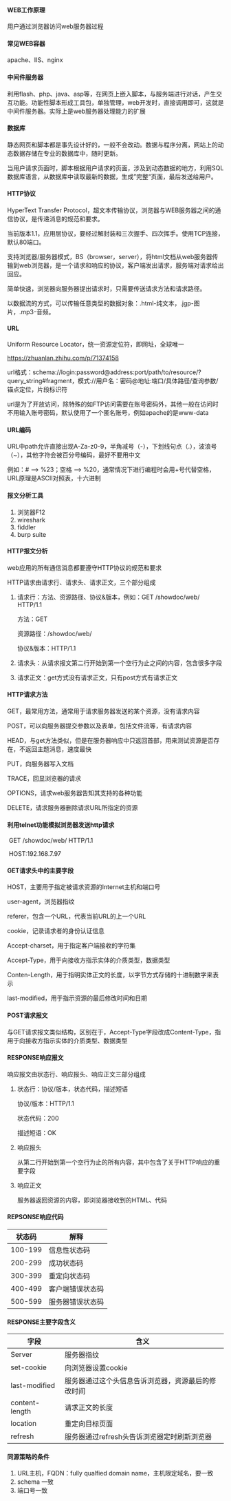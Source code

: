 #### WEB工作原理

用户通过浏览器访问web服务器过程

#### 常见WEB容器

apache、IIS、nginx

#### 中间件服务器

利用flash、php、java、asp等，在网页上嵌入脚本，与服务端进行对话，产生交互功能。功能性脚本形成工具包，单独管理，web开发时，直接调用即可，这就是中间件服务器。实际上是web服务器处理能力的扩展

#### 数据库

静态网页和脚本都是事先设计好的，一般不会改动。数据与程序分离，网站上的动态数据存储在专业的数据库中，随时更新。

当用户请求页面时，脚本根据用户请求的页面，涉及到动态数据的地方，利用SQL数据库语言，从数据库中读取最新的数据，生成”完整“页面，最后发送给用户。

#### HTTP协议

HyperText Transfer Protocol，超文本传输协议，浏览器与WEB服务器之间的通信协议，是传递消息的规范和要求。

当前版本1.1，应用层协议，要经过解封装和三次握手、四次挥手。使用TCP连接，默认80端口。

支持浏览器/服务器模式，BS（browser，server），将html文档从web服务器传输到web浏览器，是一个请求和响应的协议，客户端发出请求，服务端对请求给出回应。

简单快速，浏览器向服务器提出请求时，只需要传送请求方法和请求路径。

以数据流的方式，可以传输任意类型的数据对象：.html-纯文本，.jgp-图片，.mp3-音频。

#### URL

Uniform Resource Locator，统一资源定位符，即网址，全球唯一

https://zhuanlan.zhihu.com/p/71374158

url格式：schema://login:password@address:port/path/to/resource/?query_string#fragment，模式://用户名：密码@地址:端口/具体路径/查询参数/锚点定位，片段标识符

url是为了开放访问，除特殊的如FTP访问需要在账号密码外，其他一般在访问时不用输入账号密码，默认使用了一个匿名账号，例如apache的是www-data

#### URL编码

URL中path允许直接出现A-Za-z0-9，半角减号（-），下划线句点（.），波浪号（~），其他字符会被百分号编码，最好不要用中文

例如：# --> %23；空格 --> %20，通常情况下进行编程时会用+号代替空格，URL原理是ASCII对照表，十六进制



#### 报文分析工具

1. 浏览器F12
2. wireshark
3. fiddler
4. burp suite

#### HTTP报文分析

web应用的所有通信消息都要遵守HTTP协议的规范和要求

HTTP请求由请求行、请求头、请求正文，三个部分组成

1. 请求行：方法、资源路径、协议&版本，例如：GET /showdoc/web/ HTTP/1.1

   方法：GET

   资源路径：/showdoc/web/

   协议&版本：HTTP/1.1

2. 请求头：从请求报文第二行开始到第一个空行为止之间的内容，包含很多字段

3. 请求正文：get方式没有请求正文，只有post方式有请求正文

#### HTTP请求方法

GET，最常用方法，通常用于请求服务器发送的某个资源，没有请求内容

POST，可以向服务器提交参数以及表单，包括文件流等，有请求内容

HEAD，与get方法类似，但是在服务器响应中只返回首部，用来测试资源是否存在，不返回主题消息，速度最快

PUT，向服务器写入文档

TRACE，回显浏览器的请求

OPTIONS，请求web服务器告知其支持的各种功能

DELETE，请求服务器删除请求URL所指定的资源

#### 		利用telnet功能模拟浏览器发送http请求

​		GET  /showdoc/web/ HTTP/1.1

​		HOST:192.168.7.97

#### 		GET请求头中的主要字段

HOST，主要用于指定被请求资源的Internet主机和端口号

user-agent，浏览器指纹

referer，包含一个URL，代表当前URL的上一个URL

cookie，记录请求者的身份认证信息

Accept-charset，用于指定客户端接收的字符集

Accept-Type，用于向接收方指示实体的介质类型，数据类型

Conten-Length，用于指明实体正文的长度，以字节方式存储的十进制数字来表示

last-modified，用于指示资源的最后修改时间和日期

#### POST请求报文

与GET请求报文类似结构，区别在于，Accept-Type字段改成Content-Type，指用于向接收方指示实体的介质类型、数据类型

#### RESPONSE响应报文

响应报文由状态行、响应报头、响应正文三部分组成

1. 状态行：协议/版本，状态代码，描述短语

   协议/版本：HTTP/1.1

   状态代码：200

   描述短语：OK

2. 响应报头

   从第二行开始到第一个空行为止的所有内容，其中包含了关于HTTP响应的重要字段

3. 响应正文

   服务器返回资源的内容，即浏览器接收到的HTML、代码

#### REPSONSE响应代码

| 状态码  | 解释             |
| ------- | ---------------- |
| 100-199 | 信息性状态码     |
| 200-299 | 成功状态码       |
| 300-399 | 重定向状态码     |
| 400-499 | 客户端错误状态码 |
| 500-599 | 服务器错误状态码 |

#### RESPONSE主要字段含义

| 字段           | 含义                                               |
| -------------- | -------------------------------------------------- |
| Server         | 服务器指纹                                         |
| set-cookie     | 向浏览器设置cookie                                 |
| last-modified  | 服务器通过这个头信息告诉浏览器，资源最后的修改时间 |
| content-length | 请求正文的长度                                     |
| location       | 重定向目标页面                                     |
| refresh        | 服务器通过refresh头告诉浏览器定时刷新浏览器        |

#### 同源策略的条件

1. URL主机，FQDN：fully qualfied domain name，主机限定域名，要一致
2. schema 一致
3. 端口号一致

